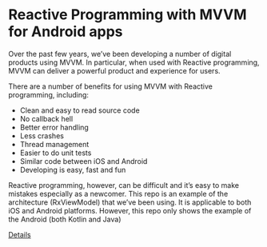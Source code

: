 # Reactive Programming with MVVM for Android apps

Over the past few years, we’ve been developing a number of digital products using MVVM. In particular, when used with Reactive programming, MVVM can deliver a powerful product and experience for users.

There are a number of benefits for using MVVM with Reactive programming, including:

* Clean and easy to read source code
* No callback hell
* Better error handling
* Less crashes
* Thread management
* Easier to do unit tests
* Similar code between iOS and Android
* Developing is easy, fast and fun

Reactive programming, however, can be difficult and it’s easy to make mistakes especially as a newcomer. This repo is an example of the architecture (RxViewModel) that we’ve been using. It is applicable to both iOS and Android platforms. However, this repo only shows the example of the Android (both Kotlin and Java)

[Details](https://medium.com/aeqdigital/reactive-programming-with-mvvm-for-mobile-apps-9d5476f9ecc7)
